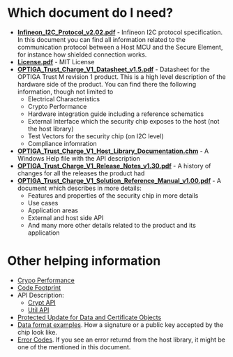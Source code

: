 # Which document do I need?

* **[Infineon_I2C_Protocol_v2.02.pdf](https://github.com/Infineon/optiga-trust-charge/raw/master/documents/Infineon_I2C_Protocol_v2.02.pdf)** - Infineon I2C protocol specification. In this document you can find all information related to the communication protocol between a Host MCU and the Secure Element, for instance how shielded connection works.
* **[License.pdf](https://github.com/Infineon/optiga-trust-charge/raw/master/documents/License.pdf)** - MIT License
* **[OPTIGA_Trust_Charge_V1_Datasheet_v1.5.pdf](https://github.com/Infineon/optiga-trust-charge/raw/master/documents/OPTIGA_Trust_Charge_V1_Datasheet_v1.5.pdf)** - Datasheet for the OPTIGA Trust M revision 1 product. This is a high level description of the hardware side of the product. You can find there the following information, though not limited to
    * Electrical Characteristics
    * Crypto Performance
    * Hardware integration guide including a reference schematics
    * External Interface which the security chip exposes to the host (not the host library)
    * Test Vectors for the security chip (on I2C level)
    * Compliance infomration
* **[OPTIGA_Trust_Charge_V1_Host_Library_Documentation.chm](https://github.com/Infineon/optiga-trust-charge/raw/master/documents/OPTIGA_Trust_Charge_V1_Host_Library_Documentation.chm)** - A Windows Help file with the API description
* **[OPTIGA_Trust_Charge_V1_Release_Notes_v1.30.pdf](https://github.com/Infineon/optiga-trust-charge/raw/master/documents/OPTIGA_Trust_Charge_V1_Release_Notes_v1.30.pdf)** - A history of changes for all the releases the product had
* **[OPTIGA_Trust_Charge_V1_Solution_Reference_Manual_v1.00.pdf](https://github.com/Infineon/optiga-trust-charge/raw/master/documents/OPTIGA_Trust_Charge_V1_Solution_Reference_Manual_v1.00.pdf)** - A document which describes in more details:
    * Features and properties of the security chip in more details
    * Use cases
    * Application areas
    * External and host side API
    * And many more other details related to the product and its application

# Other helping information

* [Crypo Performance](Crypo_Performance.md)
* [Code Footprint](Code_Footprint.md)
* API Description:
  * [Crypt API](API_Crypt.md)
  * [Util API](API_Util.md)
* [Protected Update for Data and Certificate Objects](Protected_Update_for_Data_Objects.md)
* [Data format examples](https://github.com/Infineon/optiga-trust-charge/blob/master/documents/Data_format_examples.md). How a signature or a public key accepted by the chip look like.
* [Error Codes](Error_Codes.md). If you see an error returnd from the host library, it might be one of the mentioned in this document.
